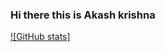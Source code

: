 ### Hi there this is Akash krishna

<!--
**akrishna0/akrishna0** is a ✨ _special_ ✨ repository because its `README.md` (this file) appears on your GitHub profile.

Here are some ideas to get you started:

- 🔭 I’m currently working on ...
- 🌱 I’m currently learning everything
- 👯 I’m looking to collaborate on any opensource project 

- 💬 Ask me about anything here

- 😄 Pronouns: ...
- ⚡ Fun fact: ...
-->
[![GitHub stats]](https://github.com/akrishna0/github-readme-stats)